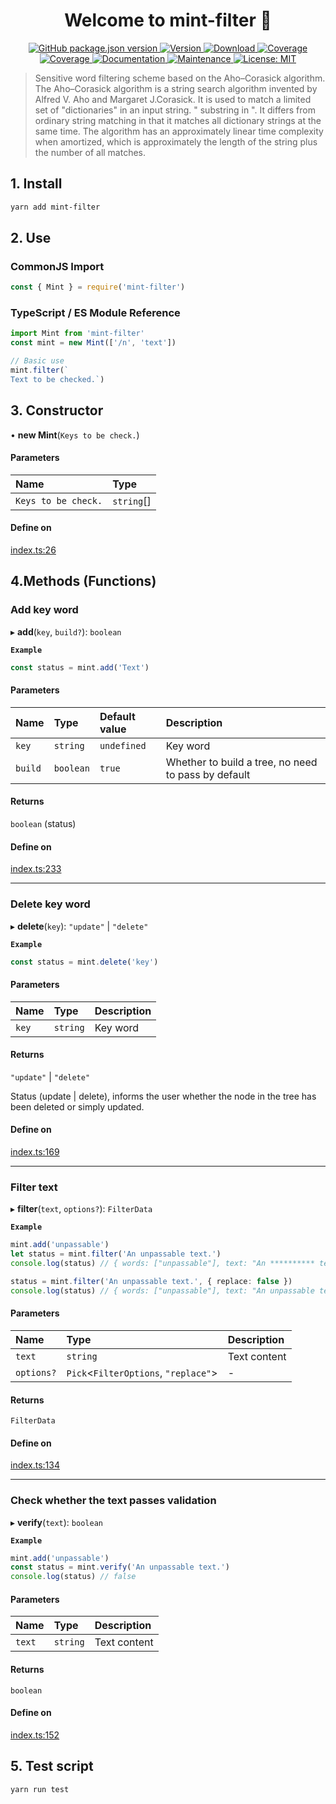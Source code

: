 <h1 align="center">Welcome to mint-filter 👋</h1>

<p align="center">
  <a href="https://github.com/ZhelinCheng/mint-filter" target="_blank">
    <img alt="GitHub package.json version" src="https://img.shields.io/github/package-json/v/ZhelinCheng/mint-filter.svg">
  </a>

  <a href="https://www.npmjs.com/package/mint-filter" target="_blank">
    <img alt="Version" src="https://img.shields.io/npm/v/mint-filter.svg">
  </a>

  <a href="https://www.npmjs.com/package/mint-filter" target="_blank">
    <img alt="Download" src="https://img.shields.io/npm/dm/mint-filter.svg">
  </a>

  <a href="https://coveralls.io/github/ZhelinCheng/mint-filter?branch=master" target="_blank">
    <img alt="Coverage" src="https://coveralls.io/repos/github/ZhelinCheng/mint-filter/badge.svg?branch=master">
  </a>

  <br/>

  <a href="https://github.com/ZhelinCheng/mint-filter/actions" target="_blank">
    <img alt="Coverage" src="https://github.com/ZhelinCheng/mint-filter/workflows/CI/badge.svg">
  </a>

  <a href="https://github.com/ZhelinCheng/mint-filter#readme" target="_blank">
    <img alt="Documentation" src="https://img.shields.io/badge/documentation-yes-brightgreen.svg" />
  </a>
  <a href="https://github.com/ZhelinCheng/mint-filter/graphs/commit-activity" target="_blank">
    <img alt="Maintenance" src="https://img.shields.io/badge/Maintained%3F-yes-green.svg" />
  </a>
  <a href="https://github.com/ZhelinCheng/mint-filter/blob/master/LICENSE" target="_blank">
    <img alt="License: MIT" src="https://img.shields.io/github/license/ZhelinCheng/mint-filter" />
  </a>
</p>


> Sensitive word filtering scheme based on the Aho–Corasick algorithm. The Aho–Corasick algorithm is a string search algorithm invented by Alfred V. Aho and Margaret J.Corasick. It is used to match a limited set of "dictionaries" in an input string. " substring in ". It differs from ordinary string matching in that it matches all dictionary strings at the same time. The algorithm has an approximately linear time complexity when amortized, which is approximately the length of the string plus the number of all matches.



## 1. Install

```sh
yarn add mint-filter
```



## 2. Use

### CommonJS Import
```javascript
const { Mint } = require('mint-filter')
```

### TypeScript / ES Module Reference

```typescript
import Mint from 'mint-filter'
const mint = new Mint(['/n', 'text'])

// Basic use
mint.filter(`
Text to be checked.`)
```



## 3. Constructor

• **new Mint**(`Keys to be check.`)

#### Parameters

| Name | Type |
| :------ | :------ |
| `Keys to be check.` | `string`[] |

#### Define on

[index.ts:26](https://github.com/ZhelinCheng/mint-filter/blob/f25e001/src/index.ts#L26)



## 4.Methods (Functions)

### Add key word

▸ **add**(`key`, `build?`): `boolean`

**`Example`**

```typescript
const status = mint.add('Text')
```

#### Parameters

| Name | Type | Default value | Description |
| :------ | :------ | :------ | :------ |
| `key` | `string` | `undefined` | Key word |
| `build` | `boolean` | `true` | Whether to build a tree, no need to pass by default |

#### Returns

`boolean` (status)

#### Define on

[index.ts:233](https://github.com/ZhelinCheng/mint-filter/blob/f25e001/src/index.ts#L233)

___

### Delete key word

▸ **delete**(`key`): ``"update"`` \| ``"delete"``

**`Example`**

```typescript
const status = mint.delete('key')
```

#### Parameters

| Name | Type | Description |
| :------ | :------ | :------ |
| `key` | `string` | Key word |

#### Returns

``"update"`` \| ``"delete"``

Status (update | delete), informs the user whether the node in the tree has been deleted or simply updated.

#### Define on

[index.ts:169](https://github.com/ZhelinCheng/mint-filter/blob/f25e001/src/index.ts#L169)

___

### Filter text

▸ **filter**(`text`, `options?`): `FilterData`

**`Example`**

```typescript
mint.add('unpassable')
let status = mint.filter('An unpassable text.')
console.log(status) // { words: ["unpassable"], text: "An ********** text." }

status = mint.filter('An unpassable text.', { replace: false })
console.log(status) // { words: ["unpassable"], text: "An unpassable text." }
```

#### Parameters

| Name | Type | Description |
| :------ | :------ | :------ |
| `text` | `string` | Text content |
| `options?` | `Pick`<`FilterOptions`, ``"replace"``\> | - |

#### Returns

`FilterData`

#### Define on

[index.ts:134](https://github.com/ZhelinCheng/mint-filter/blob/f25e001/src/index.ts#L134)

___

### Check whether the text passes validation

▸ **verify**(`text`): `boolean`


**`Example`**

```typescript
mint.add('unpassable')
const status = mint.verify('An unpassable text.')
console.log(status) // false
```

#### Parameters

| Name | Type | Description |
| :------ | :------ | :------ |
| `text` | `string` | Text content |

#### Returns

`boolean`

#### Define on

[index.ts:152](https://github.com/ZhelinCheng/mint-filter/blob/f25e001/src/index.ts#L152)



## 5. Test script

```sh
yarn run test
```

